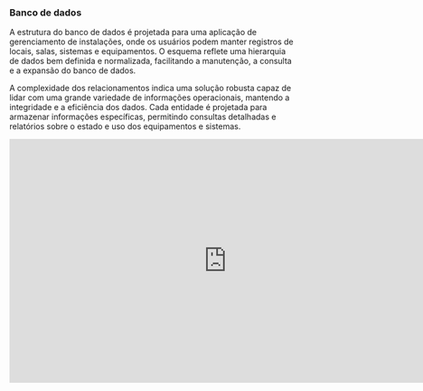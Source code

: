 ### Banco de dados

A estrutura do banco de dados é projetada para uma aplicação de gerenciamento de instalações, onde os usuários podem manter registros de locais, salas, sistemas e equipamentos. O esquema reflete uma hierarquia de dados bem definida e normalizada, facilitando a manutenção, a consulta e a expansão do banco de dados.

A complexidade dos relacionamentos indica uma solução robusta capaz de lidar com uma grande variedade de informações operacionais, mantendo a integridade e a eficiência dos dados. Cada entidade é projetada para armazenar informações específicas, permitindo consultas detalhadas e relatórios sobre o estado e uso dos equipamentos e sistemas.

<iframe width="768" height="432" src="https://miro.com/app/live-embed/uXjVKXr37Fs=/?moveToViewport=-3050,-1609,6249,3163&embedId=263286308364" frameborder="0" scrolling="no" allow="fullscreen; clipboard-read; clipboard-write" allowfullscreen></iframe>

